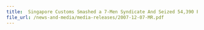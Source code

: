 ```yaml
---
title: 	Singapore Customs Smashed a 7-Men Syndicate And Seized 54,390 Packets Of Contraband Cigarettes
file_url: /news-and-media/media-releases/2007-12-07-MR.pdf
---
```

